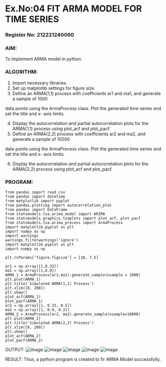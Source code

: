 # Ex.No:04   FIT ARMA MODEL FOR TIME SERIES
### Register No: 212221240060



### AIM:
To implement ARMA model in python.
### ALGORITHM:
1. Import necessary libraries.
2. Set up matplotlib settings for figure size.
3. Define an ARMA(1,1) process with coefficients ar1 and ma1, and generate a sample of 1000

data points using the ArmaProcess class. Plot the generated time series and set the title and x-
axis limits.

4. Display the autocorrelation and partial autocorrelation plots for the ARMA(1,1) process using
plot_acf and plot_pacf.
5. Define an ARMA(2,2) process with coefficients ar2 and ma2, and generate a sample of 10000

data points using the ArmaProcess class. Plot the generated time series and set the title and x-
axis limits.

6. Display the autocorrelation and partial autocorrelation plots for the ARMA(2,2) process using
plot_acf and plot_pacf.
### PROGRAM:
```
from pandas import read_csv
from pandas import datetime
from matplotlib import pyplot
from pandas.plotting import autocorrelation_plot
from pandas import DataFrame
from statsmodels.tsa.arima_model import ARIMA
from statsmodels.graphics.tsaplots import plot_acf, plot_pacf
from statsmodels.tsa.arima_process import ArmaProcess
import matplotlib.pyplot as plt
import numpy as np
import warnings
warnings.filterwarnings('ignore')
import matplotlib.pyplot as plt
import numpy as np

plt.rcParams['figure.figsize'] = [10, 7.5]

ar1 = np.array([1,0.33])
ma1 = np.array([1,0.9])
ARMA_1 = ArmaProcess(ar1,ma1).generate_sample(nsample = 1000)
plt.plot(ARMA_1)
plt.title('Simulated ARMA(1,1) Process')
plt.xlim([0, 200])
plt.show()
plot_acf(ARMA_1)
plot_pacf(ARMA_1)
ar2 = np.array([1, 0.33, 0.5])
ma2 = np.array([1, 0.9, 0.3])
ARMA_2 = ArmaProcess(ar2, ma2).generate_sample(nsample=10000)
plt.plot(ARMA_2)
plt.title('Simulated ARMA(2,2) Process')
plt.xlim([0, 200])
plt.show()
plot_acf(ARMA_2)
plot_pacf(ARMA_2)
```
OUTPUT:
![image](https://github.com/manojvenaram/TSA_EXP4/assets/94165064/1915dec6-810e-443b-a8d2-edf04d90ef0f)
![image](https://github.com/manojvenaram/TSA_EXP4/assets/94165064/529de11f-a6e6-4c33-93c7-5e588fe2ce08)
![image](https://github.com/manojvenaram/TSA_EXP4/assets/94165064/feee07f2-112d-425a-896d-894f23407c44)
![image](https://github.com/manojvenaram/TSA_EXP4/assets/94165064/aa383e39-0207-4c2c-98c5-1a7087727c78)
![image](https://github.com/manojvenaram/TSA_EXP4/assets/94165064/10e02684-4e92-4f37-8b55-c636ec5c91b0)


RESULT:
Thus, a python program is created to fir ARMA Model successfully.
